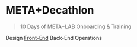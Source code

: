 # META+Decathlon
> 10 Days of META+LAB Onboarding &amp; Training

Design
[Front-End](https://csun-metalab.github.io/decathlon/front-end)
Back-End
Operations
